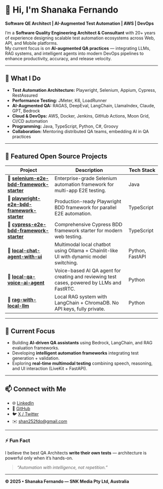 # 👋 Hi, I'm Shanaka Fernando  
**Software QE Architect | AI-Augmented Test Automation | AWS | DevOps**

I’m a **Software Quality Engineering Architect & Consultant** with 20+ years of experience designing scalable test automation ecosystems across Web, API, and Mobile platforms.  
My current focus is on **AI-augmented QA practices** — integrating LLMs, RAG systems, and intelligent agents into modern DevOps pipelines to enhance productivity, accuracy, and release velocity.

---

## 🧠 What I Do
- **Test Automation Architecture:** Playwright, Selenium, Appium, Cypress, RestAssured  
- **Performance Testing:** JMeter, K6, LoadRunner  
- **AI-Augmented QA:** RAGAS, DeepEval, LangChain, LlamaIndex, Claude, GPT, Bedrock  
- **Cloud & DevOps:** AWS, Docker, Jenkins, GitHub Actions, Moon Grid, CI/CD automation  
- **Programming:** Java, TypeScript, Python, C#, Groovy  
- **Collaboration:** Mentoring distributed QA teams, embedding AI in QA practices  

---

## 🚀 Featured Open Source Projects

| Project | Description | Tech Stack |
|----------|--------------|------------|
| 🔹 [**selenium-e2e-bdd-framework-starter**](https://github.com/shanaka-qe/selenium-e2e-bdd-framework-starter) | Enterprise-grade Selenium automation framework for multi-app E2E testing. | Java |
| 🔹 [**playwright-e2e-bdd-framework-starter**](https://github.com/shanaka-qe/playwright-e2e-bdd-framework-starter) | Production-ready Playwright BDD framework for parallel E2E automation. | TypeScript |
| 🔹 [**cypress-e2e-bdd-framework-starter**](https://github.com/shanaka-qe/cypress-e2e-bdd-framework-starter) | Comprehensive Cypress BDD framework starter for modern web testing. | TypeScript |
| 🔹 [**local-chat-agent-with-ui**](https://github.com/shanaka-qe/local-chat-agent-with-ui) | Multimodal local chatbot using Ollama + Chainlit-like UI with dynamic model switching. | Python, FastAPI |
| 🔹 [**local-qa-voice-ai-agent**](https://github.com/shanaka-qe/local-qa-voice-ai-agent) | Voice-based AI QA agent for creating and reviewing test cases, powered by LLMs and FastRTC. | Python |
| 🔹 [**rag-with-local-llm**](https://github.com/shanaka-qe/rag-with-local-llm) | Local RAG system with LangChain + ChromaDB. No API keys, fully private. | Python |

---

## 🧩 Current Focus
- Building **AI-driven QA assistants** using Bedrock, LangChain, and RAG evaluation frameworks.  
- Developing **intelligent automation frameworks** integrating test generation + validation.  
- Exploring **real-time multimodal testing** combining speech, reasoning, and UI interaction (LiveKit + FastAPI).  

---

## 📫 Connect with Me
- 🌐 [LinkedIn](https://www.linkedin.com/in/shanaka-qe)  
- 🧰 [GitHub](https://github.com/shanaka-qe)  
- 🐦 [X / Twitter](https://x.com/shanaka_qe)  
- ✉️ [shan252fdo@gmail.com](mailto:shan252fdo@gmail.com)  

---

### ⚡ Fun Fact
I believe the best QA Architects **write their own tests** — architecture is powerful only when it’s hands-on.  

> _“Automation with intelligence, not repetition.”_  

---

**© 2025 • Shanaka Fernando — SNK Media Pty Ltd, Australia**
